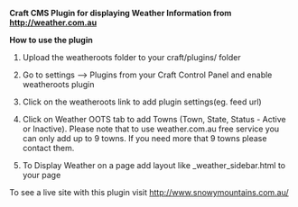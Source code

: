 <b>Craft CMS Plugin for displaying Weather Information from http://weather.com.au</b>

<b>How to use the plugin</b>

1. Upload the weatheroots folder to your craft/plugins/ folder

2. Go to settings —> Plugins from your Craft Control Panel and enable weatheroots plugin

3. Click on the weatheroots link to add plugin settings(eg. feed url)

4. Click on Weather OOTS tab to add Towns (Town, State, Status - Active or Inactive). Please note that to use weather.com.au free service you can only add up 	to 9 towns. If you need more that 9 towns please contact them.

5. To Display Weather on a page add layout like _weather_sidebar.html to your page

To see a live site with this plugin visit http://www.snowymountains.com.au/
